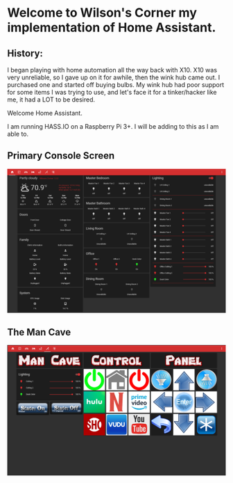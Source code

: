 # Welcome to Wilson's Corner my implementation of Home Assistant.

## History:

I began playing with home automation all the way back with X10. X10 was very unreliable, so I gave up on it for awhile, then the wink hub came out. I purchased one and started off buying bulbs. My wink hub had poor support for some items I was trying to use, and let's face it for a tinker/hacker like me, it had a LOT to be desired.

Welcome Home Assistant.

I am running HASS.IO on a Raspberry Pi 3+. I will be adding to this as I am able to.

## Primary Console Screen


<img src="https://github.com/sirnitro/HASSIO/blob/master/site-images/home-screen.PNG">

## The Man Cave
<img src="https://github.com/sirnitro/HASSIO/blob/master/site-images/Man-Cave.PNG">
